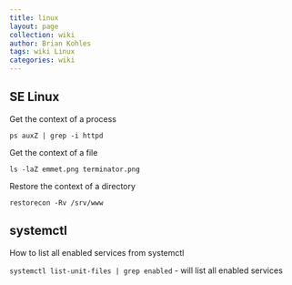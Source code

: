 ```yaml
---
title: linux
layout: page
collection: wiki
author: Brian Kohles
tags: wiki Linux
categories: wiki
---
```


## SE Linux

Get the context of a process

`ps auxZ | grep -i httpd `

Get the context of a file

`ls -laZ emmet.png terminator.png`

Restore the context of a directory

`restorecon -Rv /srv/www`

## systemctl

How to list all enabled services from systemctl

`systemctl list-unit-files | grep enabled` - will list all enabled services